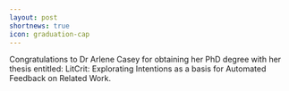 ```yaml
---
layout: post
shortnews: true
icon: graduation-cap
---
```

Congratulations to Dr Arlene Casey for obtaining her PhD degree with her thesis entitled: LitCrit: Explorating Intentions as a basis for Automated Feedback on Related Work.

